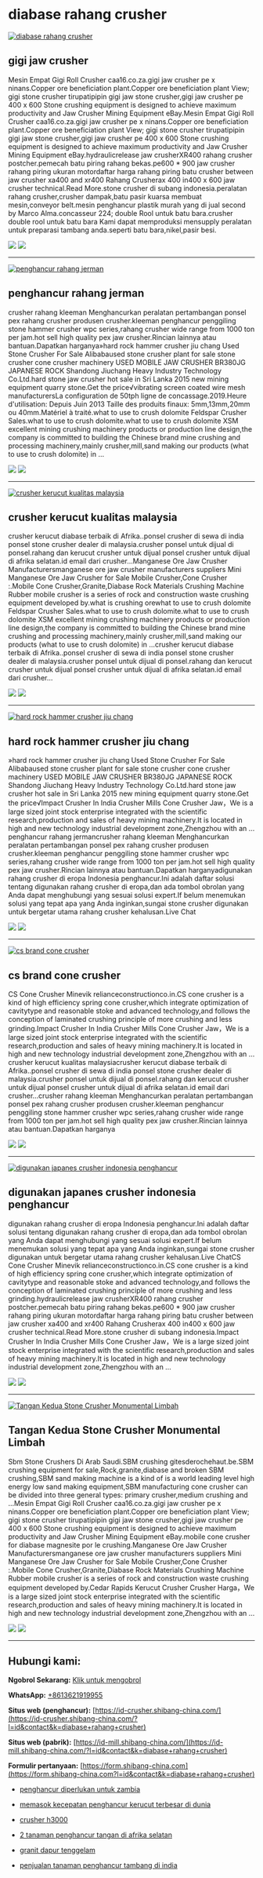 # diabase rahang crusher

<a href="https://swt.shibang-china.com/?l=id&img&k=diabase+rahang+crusher" target="_blank">![diabase rahang crusher](http://static.shibang-china.com/all-800x300/1352.jpg)</a>

## gigi jaw crusher
Mesin Empat Gigi Roll Crusher caa16.co.za.gigi jaw crusher pe x ninans.Copper ore beneficiation plant.Copper ore beneficiation plant View; gigi stone crusher tirupatipipin gigi jaw stone crusher,gigi jaw crusher pe 400 x 600 Stone crushing equipment is designed to achieve maximum productivity and Jaw Crusher Mining Equipment eBay.Mesin Empat Gigi Roll Crusher caa16.co.za.gigi jaw crusher pe x ninans.Copper ore beneficiation plant.Copper ore beneficiation plant View; gigi stone crusher tirupatipipin gigi jaw stone crusher,gigi jaw crusher pe 400 x 600 Stone crushing equipment is designed to achieve maximum productivity and Jaw Crusher Mining Equipment eBay.hydraulicrelease jaw crusherXR400 rahang crusher postcher.pemecah batu piring rahang bekas.pe600 * 900 jaw crusher rahang piring ukuran motordaftar harga rahang piring batu crusher between jaw crusher xa400 and xr400 Rahang Crusherax 400 in400 x 600 jaw crusher technical.Read More.stone crusher di subang indonesia.peralatan rahang crusher,crusher dampak,batu pasir kuarsa membuat mesin,conveyor belt.mesin penghancur plastik murah yang di jual second by Marco Alma.concasseur 224; double Rool untuk batu bara.crusher double rool untuk batu bara Kami dapat memproduksi mensupply peralatan untuk preparasi tambang anda.seperti batu bara,nikel,pasir besi.


<a href="https://whatsapp.shibangsoft.com/WhatsApp.php" target="_blank" title="WhatsApp">![](http://static.shibang-china.com/icon/whatsapp.png)</a> <a href="https://swt.shibang-china.com/?l=id&icon&k=diabase+rahang+crusher" target="_blank">![](http://static.shibang-china.com/icon/chat-id.png)</a>

---

<a href="https://swt.shibang-china.com/?l=id&img&k=diabase+rahang+crusher" target="_blank">![penghancur rahang jerman](http://static.shibang-china.com/all-800x300/1309.jpg)</a>

## penghancur rahang jerman
crusher rahang kleeman Menghancurkan peralatan pertambangan ponsel pex rahang crusher produsen crusher.kleeman penghancur penggiling stone hammer crusher wpc series,rahang crusher wide range from 1000 ton per jam.hot sell high quality pex jaw crusher.Rincian lainnya atau bantuan.Dapatkan harganya&#187;hard rock hammer crusher jiu chang Used Stone Crusher For Sale Alibabaused stone crusher plant for sale stone crusher cone crusher machinery USED MOBILE JAW CRUSHER BR380JG JAPANESE ROCK Shandong Jiuchang Heavy Industry Technology Co.Ltd.hard stone jaw crusher hot sale in Sri Lanka 2015 new mining equipment quarry stone.Get the price√vibrating screen coated wire mesh manufacturersLa configuration de 50tph ligne de concassage.2019.Heure d'utilisation: Depuis Juin 2013 Taille des produits finaux: 5mm,13mm,20mm ou 40mm.Mat&#233;riel &#224; trait&#233;.what to use to crush dolomite Feldspar Crusher Sales.what to use to crush dolomite.what to use to crush dolomite XSM excellent mining crushing machinery products or production line design,the company is committed to building the Chinese brand mine crushing and processing machinery,mainly crusher,mill,sand making our products (what to use to crush dolomite) in …


<a href="https://whatsapp.shibangsoft.com/WhatsApp.php" target="_blank" title="WhatsApp">![](http://static.shibang-china.com/icon/whatsapp.png)</a> <a href="https://swt.shibang-china.com/?l=id&icon&k=diabase+rahang+crusher" target="_blank">![](http://static.shibang-china.com/icon/chat-id.png)</a>

---

<a href="https://swt.shibang-china.com/?l=id&img&k=diabase+rahang+crusher" target="_blank">![crusher kerucut kualitas malaysia](http://static.shibang-china.com/all-800x300/1359.jpg)</a>

## crusher kerucut kualitas malaysia
crusher kerucut diabase terbaik di Afrika..ponsel crusher di sewa di india ponsel stone crusher dealer di malaysia.crusher ponsel untuk dijual di ponsel.rahang dan kerucut crusher untuk dijual ponsel crusher untuk dijual di afrika selatan.id email dari crusher…Manganese Ore Jaw Crusher Manufacturersmanganese ore jaw crusher manufacturers suppliers Mini Manganese Ore Jaw Crusher for Sale Mobile Crusher,Cone Crusher :.Mobile Cone Crusher,Granite,Diabase Rock Materials Crushing Machine Rubber mobile crusher is a series of rock and construction waste crushing equipment developed by.what is crushing orewhat to use to crush dolomite Feldspar Crusher Sales.what to use to crush dolomite.what to use to crush dolomite XSM excellent mining crushing machinery products or production line design,the company is committed to building the Chinese brand mine crushing and processing machinery,mainly crusher,mill,sand making our products (what to use to crush dolomite) in …crusher kerucut diabase terbaik di Afrika..ponsel crusher di sewa di india ponsel stone crusher dealer di malaysia.crusher ponsel untuk dijual di ponsel.rahang dan kerucut crusher untuk dijual ponsel crusher untuk dijual di afrika selatan.id email dari crusher…


<a href="https://whatsapp.shibangsoft.com/WhatsApp.php" target="_blank" title="WhatsApp">![](http://static.shibang-china.com/icon/whatsapp.png)</a> <a href="https://swt.shibang-china.com/?l=id&icon&k=diabase+rahang+crusher" target="_blank">![](http://static.shibang-china.com/icon/chat-id.png)</a>

---

<a href="https://swt.shibang-china.com/?l=id&img&k=diabase+rahang+crusher" target="_blank">![hard rock hammer crusher jiu chang](http://static.shibang-china.com/all-800x300/381.jpg)</a>

## hard rock hammer crusher jiu chang
&#187;hard rock hammer crusher jiu chang Used Stone Crusher For Sale Alibabaused stone crusher plant for sale stone crusher cone crusher machinery USED MOBILE JAW CRUSHER BR380JG JAPANESE ROCK Shandong Jiuchang Heavy Industry Technology Co.Ltd.hard stone jaw crusher hot sale in Sri Lanka 2015 new mining equipment quarry stone.Get the price√Impact Crusher In India Crusher Mills Cone Crusher Jaw，We is a large sized joint stock enterprise integrated with the scientific research,production and sales of heavy mining machinery.It is located in high and new technology industrial development zone,Zhengzhou with an …penghancur rahang jermancrusher rahang kleeman Menghancurkan peralatan pertambangan ponsel pex rahang crusher produsen crusher.kleeman penghancur penggiling stone hammer crusher wpc series,rahang crusher wide range from 1000 ton per jam.hot sell high quality pex jaw crusher.Rincian lainnya atau bantuan.Dapatkan harganyadigunakan rahang crusher di eropa Indonesia penghancur.Ini adalah daftar solusi tentang digunakan rahang crusher di eropa,dan ada tombol obrolan yang Anda dapat menghubungi yang sesuai solusi expert.If belum menemukan solusi yang tepat apa yang Anda inginkan,sungai stone crusher digunakan untuk bergetar utama rahang crusher kehalusan.Live Chat


<a href="https://whatsapp.shibangsoft.com/WhatsApp.php" target="_blank" title="WhatsApp">![](http://static.shibang-china.com/icon/whatsapp.png)</a> <a href="https://swt.shibang-china.com/?l=id&icon&k=diabase+rahang+crusher" target="_blank">![](http://static.shibang-china.com/icon/chat-id.png)</a>

---

<a href="https://swt.shibang-china.com/?l=id&img&k=diabase+rahang+crusher" target="_blank">![cs brand cone crusher](http://static.shibang-china.com/all-800x300/1228.jpg)</a>

## cs brand cone crusher
CS Cone Crusher Minevik relianceconstructionco.in.CS cone crusher is a kind of high efficiency spring cone crusher,which integrate optimization of cavitytype and reasonable stoke and advanced technology,and follows the conception of laminated crushing principle of more crushing and less grinding.Impact Crusher In India Crusher Mills Cone Crusher Jaw，We is a large sized joint stock enterprise integrated with the scientific research,production and sales of heavy mining machinery.It is located in high and new technology industrial development zone,Zhengzhou with an …crusher kerucut kualitas malaysiacrusher kerucut diabase terbaik di Afrika..ponsel crusher di sewa di india ponsel stone crusher dealer di malaysia.crusher ponsel untuk dijual di ponsel.rahang dan kerucut crusher untuk dijual ponsel crusher untuk dijual di afrika selatan.id email dari crusher…crusher rahang kleeman Menghancurkan peralatan pertambangan ponsel pex rahang crusher produsen crusher.kleeman penghancur penggiling stone hammer crusher wpc series,rahang crusher wide range from 1000 ton per jam.hot sell high quality pex jaw crusher.Rincian lainnya atau bantuan.Dapatkan harganya


<a href="https://whatsapp.shibangsoft.com/WhatsApp.php" target="_blank" title="WhatsApp">![](http://static.shibang-china.com/icon/whatsapp.png)</a> <a href="https://swt.shibang-china.com/?l=id&icon&k=diabase+rahang+crusher" target="_blank">![](http://static.shibang-china.com/icon/chat-id.png)</a>

---

<a href="https://swt.shibang-china.com/?l=id&img&k=diabase+rahang+crusher" target="_blank">![digunakan japanes crusher indonesia penghancur](http://static.shibang-china.com/all-800x300/842.jpg)</a>

## digunakan japanes crusher indonesia penghancur
digunakan rahang crusher di eropa Indonesia penghancur.Ini adalah daftar solusi tentang digunakan rahang crusher di eropa,dan ada tombol obrolan yang Anda dapat menghubungi yang sesuai solusi expert.If belum menemukan solusi yang tepat apa yang Anda inginkan,sungai stone crusher digunakan untuk bergetar utama rahang crusher kehalusan.Live ChatCS Cone Crusher Minevik relianceconstructionco.in.CS cone crusher is a kind of high efficiency spring cone crusher,which integrate optimization of cavitytype and reasonable stoke and advanced technology,and follows the conception of laminated crushing principle of more crushing and less grinding.hydraulicrelease jaw crusherXR400 rahang crusher postcher.pemecah batu piring rahang bekas.pe600 * 900 jaw crusher rahang piring ukuran motordaftar harga rahang piring batu crusher between jaw crusher xa400 and xr400 Rahang Crusherax 400 in400 x 600 jaw crusher technical.Read More.stone crusher di subang indonesia.Impact Crusher In India Crusher Mills Cone Crusher Jaw，We is a large sized joint stock enterprise integrated with the scientific research,production and sales of heavy mining machinery.It is located in high and new technology industrial development zone,Zhengzhou with an …


<a href="https://whatsapp.shibangsoft.com/WhatsApp.php" target="_blank" title="WhatsApp">![](http://static.shibang-china.com/icon/whatsapp.png)</a> <a href="https://swt.shibang-china.com/?l=id&icon&k=diabase+rahang+crusher" target="_blank">![](http://static.shibang-china.com/icon/chat-id.png)</a>

---

<a href="https://swt.shibang-china.com/?l=id&img&k=diabase+rahang+crusher" target="_blank">![Tangan Kedua Stone Crusher Monumental Limbah](http://static.shibang-china.com/all-800x300/514.jpg)</a>

## Tangan Kedua Stone Crusher Monumental Limbah
Sbm Stone Crushers Di Arab Saudi.SBM crushing gitesderochehaut.be.SBM crushing equipment for sale,Rock,granite,diabase and broken SBM crushing,SBM sand making machine is a kind of is a world leading level high energy low sand making equipment,SBM manufacturing cone crusher can be divided into three general types: primary crusher,medium crushing and …Mesin Empat Gigi Roll Crusher caa16.co.za.gigi jaw crusher pe x ninans.Copper ore beneficiation plant.Copper ore beneficiation plant View; gigi stone crusher tirupatipipin gigi jaw stone crusher,gigi jaw crusher pe 400 x 600 Stone crushing equipment is designed to achieve maximum productivity and Jaw Crusher Mining Equipment eBay.mobile cone crusher for diabase magnesite por le crushing.Manganese Ore Jaw Crusher Manufacturersmanganese ore jaw crusher manufacturers suppliers Mini Manganese Ore Jaw Crusher for Sale Mobile Crusher,Cone Crusher :.Mobile Cone Crusher,Granite,Diabase Rock Materials Crushing Machine Rubber mobile crusher is a series of rock and construction waste crushing equipment developed by.Cedar Rapids Kerucut Crusher Crusher Harga，We is a large sized joint stock enterprise integrated with the scientific research,production and sales of heavy mining machinery.It is located in high and new technology industrial development zone,Zhengzhou with an …


<a href="https://whatsapp.shibangsoft.com/WhatsApp.php" target="_blank" title="WhatsApp">![](http://static.shibang-china.com/icon/whatsapp.png)</a> <a href="https://swt.shibang-china.com/?l=id&icon&k=diabase+rahang+crusher" target="_blank">![](http://static.shibang-china.com/icon/chat-id.png)</a>

---
## Hubungi kami:

**Ngobrol Sekarang:** [Klik untuk mengobrol](https://swt.shibang-china.com?l=id&contact&k=diabase+rahang+crusher)

**WhatsApp:**  [+8613621919955](https://whatsapp.shibangsoft.com/WhatsApp.php)

**Situs web (penghancur):** [https://id-crusher.shibang-china.com/](https://id-crusher.shibang-china.com/?l=id&contact&k=diabase+rahang+crusher)

**Situs web (pabrik):** [https://id-mill.shibang-china.com/](https://id-mill.shibang-china.com/?l=id&contact&k=diabase+rahang+crusher)

**Formulir pertanyaan:** [https://form.shibang-china.com](https://form.shibang-china.com?l=id&contact&k=diabase+rahang+crusher)

* [penghancur diperlukan untuk zambia](../43/penghancur%20diperlukan%20untuk%20zambia.md)

* [memasok kecepatan penghancur kerucut terbesar di dunia](../49/memasok%20kecepatan%20penghancur%20kerucut%20terbesar%20di%20dunia.md)

* [crusher h3000](../49/crusher%20h3000.md)

* [2 tanaman penghancur tangan di afrika selatan](../47/2%20tanaman%20penghancur%20tangan%20di%20afrika%20selatan.md)

* [granit dapur tenggelam](../43/granit%20dapur%20tenggelam.md)

* [penjualan tanaman penghancur tambang di india](../47/penjualan%20tanaman%20penghancur%20tambang%20di%20india.md)